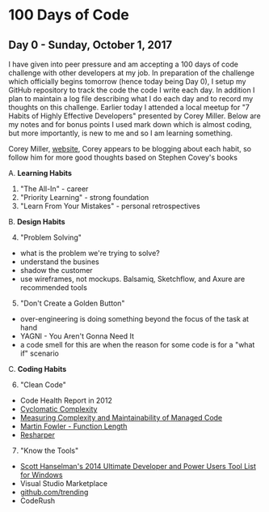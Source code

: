 # 100 Days of Code
## Day 0 - Sunday, October 1, 2017
I have given into peer pressure and am accepting a 100 days of code challenge with other developers at my job.
In preparation of the challenge which officially begins tomorrow (hence today being Day 0), I setup my GitHub repository to track the code the code I write each day. 
In addition I plan to maintain a log file describing what I do each day and to record my thoughts on this challenge.
Earlier today I attended a local meetup for "7 Habits of Highly Effective Developers" presented by Corey Miller. 
Below are my notes and for bonus points I used mark down which is almost coding, but more importantly, is new to me and so I am learning something.

Corey Miller, [website](http://appdevsoup.com), Corey appears to be blogging about each habit, so follow him for more good thoughts
based on Stephen Covey's books

A. **Learning Habits**

1. "The All-In" - career
2. "Priority Learning" - strong foundation
3. "Learn From Your Mistakes" - personal retrospectives

B. **Design Habits**

4. "Problem Solving"
* what is the problem we're trying to solve? 
* understand the busines
* shadow the customer
* use wireframes, not mockups. Balsamiq, Sketchflow, and Axure are recommended tools

5. "Don't Create a Golden Button"
* over-engineering is doing something beyond the focus of the task at hand
* YAGNI - You Aren't Gonna Need It
* a code smell for this are when the reason for some code is for a "what if" scenario

C. **Coding Habits**

6. "Clean Code"
* Code Health Report in 2012
* [Cyclomatic Complexity](https://en.wikipedia.org/wiki/Cyclomatic_complexity)
* [Measuring Complexity and Maintainability of Managed Code](https://msdn.microsoft.com/en-us/library/bb385910.aspx)
* [Martin Fowler - Function Length](https://www.martinfowler.com/bliki/FunctionLength.html)
* [Resharper](https://www.jetbrains.com/resharper/)

7. "Know the Tools"
* [Scott Hanselman's 2014 Ultimate Developer and Power Users Tool List for Windows](http://www.hanselman.com/blog/ScottHanselmans2014UltimateDeveloperAndPowerUsersToolListForWindows.aspx)
* Visual Studio Marketplace
* [github.com/trending](https://github.com/trending)
* CodeRush

